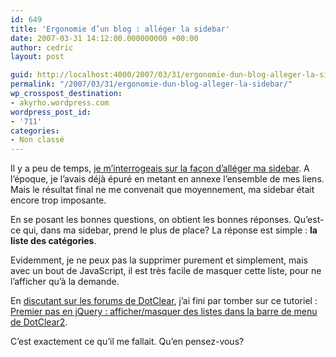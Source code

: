 ```yaml
---
id: 649
title: 'Ergonomie d’un blog : alléger la sidebar'
date: 2007-03-31 14:12:00.000000000 +00:00
author: cedric
layout: post

guid: http://localhost:4000/2007/03/31/ergonomie-dun-blog-alleger-la-sidebar.html
permalink: "/2007/03/31/ergonomie-dun-blog-alleger-la-sidebar/"
wp_crosspost_destination:
- akyrho.wordpress.com
wordpress_post_id:
- '711'
categories:
- Non classé
---
```

Il y a peu de temps, [je m’interrogeais sur la façon d’alléger ma sidebar](/blog/2007/01/13/Controle-de-sidebar-votre-blogroll-je-vous-prie). A l’époque, je l’avais déjà épuré en metant en annexe l’ensemble de mes liens. Mais le résultat final ne me convenait que moyennement, ma sidebar était encore trop imposante.

En se posant les bonnes questions, on obtient les bonnes réponses. Qu’est-ce qui, dans ma sidebar, prend le plus de place? La réponse est simple : **la liste des catégories**.

Evidemment, je ne peux pas la supprimer purement et simplement, mais avec un bout de JavaScript, il est très facile de masquer cette liste, pour ne l’afficher qu’à la demande.

En [discutant sur les forums de DotClear](http://www.dotclear.net/forum/viewtopic.php?pid=155816), j’ai fini par tomber sur ce tutoriel : [Premier pas en jQuery : afficher/masquer des listes dans la barre de menu de DotClear2](http://www.pyeb.net/post/2007/01/15/Premier-pas-en-jsquery-afficher/masquer-des-listes-dans-la-barre-de-menu-de-Dotclear-2).

C’est exactement ce qu’il me fallait. Qu’en pensez-vous?